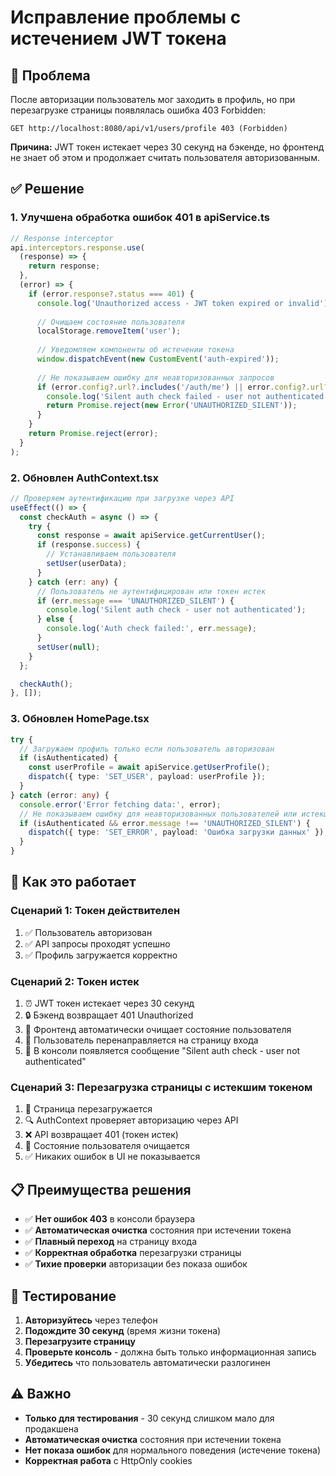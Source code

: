 # Исправление проблемы с истечением JWT токена

## 🐛 Проблема

После авторизации пользователь мог заходить в профиль, но при перезагрузке страницы появлялась ошибка 403 Forbidden:

```
GET http://localhost:8080/api/v1/users/profile 403 (Forbidden)
```

**Причина:** JWT токен истекает через 30 секунд на бэкенде, но фронтенд не знает об этом и продолжает считать пользователя авторизованным.

## ✅ Решение

### 1. Улучшена обработка ошибок 401 в apiService.ts

```typescript
// Response interceptor
api.interceptors.response.use(
  (response) => {
    return response;
  },
  (error) => {
    if (error.response?.status === 401) {
      console.log('Unauthorized access - JWT token expired or invalid');
      
      // Очищаем состояние пользователя
      localStorage.removeItem('user');
      
      // Уведомляем компоненты об истечении токена
      window.dispatchEvent(new CustomEvent('auth-expired'));
      
      // Не показываем ошибку для неавторизованных запросов
      if (error.config?.url?.includes('/auth/me') || error.config?.url?.includes('/users/profile')) {
        console.log('Silent auth check failed - user not authenticated');
        return Promise.reject(new Error('UNAUTHORIZED_SILENT'));
      }
    }
    return Promise.reject(error);
  }
);
```

### 2. Обновлен AuthContext.tsx

```typescript
// Проверяем аутентификацию при загрузке через API
useEffect(() => {
  const checkAuth = async () => {
    try {
      const response = await apiService.getCurrentUser();
      if (response.success) {
        // Устанавливаем пользователя
        setUser(userData);
      }
    } catch (err: any) {
      // Пользователь не аутентифицирован или токен истек
      if (err.message === 'UNAUTHORIZED_SILENT') {
        console.log('Silent auth check - user not authenticated');
      } else {
        console.log('Auth check failed:', err.message);
      }
      setUser(null);
    }
  };

  checkAuth();
}, []);
```

### 3. Обновлен HomePage.tsx

```typescript
try {
  // Загружаем профиль только если пользователь авторизован
  if (isAuthenticated) {
    const userProfile = await apiService.getUserProfile();
    dispatch({ type: 'SET_USER', payload: userProfile });
  }
} catch (error: any) {
  console.error('Error fetching data:', error);
  // Не показываем ошибку для неавторизованных пользователей или истекших токенов
  if (isAuthenticated && error.message !== 'UNAUTHORIZED_SILENT') {
    dispatch({ type: 'SET_ERROR', payload: 'Ошибка загрузки данных' });
  }
}
```

## 🎯 Как это работает

### Сценарий 1: Токен действителен
1. ✅ Пользователь авторизован
2. ✅ API запросы проходят успешно
3. ✅ Профиль загружается корректно

### Сценарий 2: Токен истек
1. ⏰ JWT токен истекает через 30 секунд
2. 🔒 Бэкенд возвращает 401 Unauthorized
3. 🧹 Фронтенд автоматически очищает состояние пользователя
4. 🔄 Пользователь перенаправляется на страницу входа
5. 📝 В консоли появляется сообщение "Silent auth check - user not authenticated"

### Сценарий 3: Перезагрузка страницы с истекшим токеном
1. 🔄 Страница перезагружается
2. 🔍 AuthContext проверяет авторизацию через API
3. ❌ API возвращает 401 (токен истек)
4. 🧹 Состояние пользователя очищается
5. ✅ Никаких ошибок в UI не показывается

## 📋 Преимущества решения

- ✅ **Нет ошибок 403** в консоли браузера
- ✅ **Автоматическая очистка** состояния при истечении токена
- ✅ **Плавный переход** на страницу входа
- ✅ **Корректная обработка** перезагрузки страницы
- ✅ **Тихие проверки** авторизации без показа ошибок

## 🧪 Тестирование

1. **Авторизуйтесь** через телефон
2. **Подождите 30 секунд** (время жизни токена)
3. **Перезагрузите страницу**
4. **Проверьте консоль** - должна быть только информационная запись
5. **Убедитесь** что пользователь автоматически разлогинен

## ⚠️ Важно

- **Только для тестирования** - 30 секунд слишком мало для продакшена
- **Автоматическая очистка** состояния при истечении токена
- **Нет показа ошибок** для нормального поведения (истечение токена)
- **Корректная работа** с HttpOnly cookies
